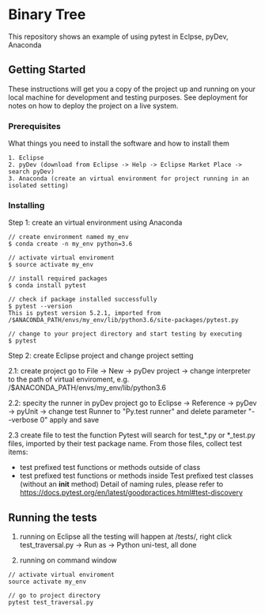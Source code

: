 # Binary Tree

This repository shows an example of using pytest in Eclpse, pyDev, Anaconda

## Getting Started

These instructions will get you a copy of the project up and running on your local machine for development and testing purposes. See deployment for notes on how to deploy the project on a live system.

### Prerequisites

What things you need to install the software and how to install them

```
1. Eclipse
2. pyDev (download from Eclipse -> Help -> Eclipse Market Place -> search pyDev)
3. Anaconda (create an virtual environment for project running in an isolated setting)
```

### Installing

Step 1: create an virtual environment using Anaconda

```
// create environment named my_env
$ conda create -n my_env python=3.6

// activate virtual enviroment
$ source activate my_env

// install required packages
$ conda install pytest

// check if package installed successfully
$ pytest --version
This is pytest version 5.2.1, imported from /$ANACONDA_PATH/envs/my_env/lib/python3.6/site-packages/pytest.py

// change to your project directory and start testing by executing
$ pytest
```

Step 2: create Eclipse project and change project setting

2.1: create project
go to File -> New -> pyDev project -> change interpreter to the path of virtual enviroment, e.g. /$ANACONDA_PATH/envs/my_env/lib/python3.6

2.2: specity the runner in pyDev project
go to Eclipse -> Reference -> pyDev -> pyUnit -> change test Runner to "Py.test runner" and delete parameter "--verbose 0"
apply and save

2.3 create file to test the function
Pytest will search for test_*.py or *_test.py files, imported by their test package name. From those files, collect test items:
- test prefixed test functions or methods outside of class
- test prefixed test functions or methods inside Test prefixed test classes (without an __init__ method)
Detail of naming rules, please refer to https://docs.pytest.org/en/latest/goodpractices.html#test-discovery


## Running the tests

1. running on Eclipse
all the testing will happen at /tests/, right click test_traversal.py -> Run as -> Python uni-test, all done

2. running on command window

```
// activate virtual enviroment
source activate my_env

// go to project directory
pytest test_traversal.py
```
